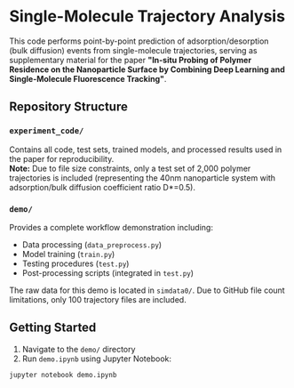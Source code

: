 # Single-Molecule Trajectory Analysis

This code performs point-by-point prediction of adsorption/desorption (bulk diffusion) events from single-molecule trajectories, serving as supplementary material for the paper **"In-situ Probing of Polymer Residence on the Nanoparticle Surface by Combining Deep Learning and Single-Molecule Fluorescence Tracking"**.

## Repository Structure

### `experiment_code/` 
Contains all code, test sets, trained models, and processed results used in the paper for reproducibility.  
**Note:** Due to file size constraints, only a test set of 2,000 polymer trajectories is included (representing the 40nm nanoparticle system with adsorption/bulk diffusion coefficient ratio D*=0.5).

### `demo/` 
Provides a complete workflow demonstration including:
- Data processing (`data_preprocess.py`)
- Model training (`train.py`)
- Testing procedures (`test.py`)
- Post-processing scripts (integrated in `test.py`)

The raw data for this demo is located in `simdata0/`. Due to GitHub file count limitations, only 100 trajectory files are included.

## Getting Started
1. Navigate to the `demo/` directory
2. Run `demo.ipynb` using Jupyter Notebook:
```bash
jupyter notebook demo.ipynb

